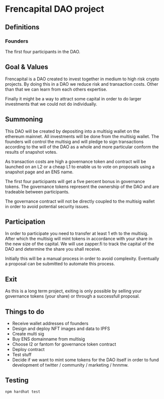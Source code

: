 # Frencapital DAO project

## Definitions

### Founders
The first four participants in the DAO.

## Goal & Values

Frencapital is a DAO created to invest together in medium to high risk crypto projects. By doing this in a DAO we reduce risk and transaction costs. Other than that we can learn from each others expertise. 

Finally it might be a way to attract some capital in order to do larger investments that we could not do individually.

## Summoning
This DAO will be created by depositing into a multisig wallet on the ethereum mainnet. All investments will be done from the multisig wallet. The founders will control the multisig and will pledge to sign transactions according to the will of the DAO as a whole and more particular conform the results of snapshot votes.  

As transaction costs are high a governance token and contract will be launched on an L2 or a cheap L1 to enable us to vote on proposals using a snapshot page and an ENS name. 

The first four participants will get a five percent bonus in governance tokens. The governance tokens represent the ownership of the DAO and are tradeable between participants. 

The governance contract will not be directly coupled to the multisig wallet in order to avoid potential security issues. 

## Participation
In order to participate you need to transfer at least 1 eth to the multisig. After which the multisig will mint tokens in accordance with  your share in the new size of the capital. We will use zapper.fi to track the capital of the DAO and determine the share you shall receive.

Initially this will be a manual process in order to avoid complexity. Eventually a proposal can be submitted to automate this process.

## Exit
As this is a long term project, exiting is only possible by selling your governance tokens (your share) or through a successfull proposal.

## Things to do

- Receive wallet addresses of founders
- Design and deploy NFT images and data to IPFS
- Create multi sig
- Buy ENS domainname from multisig
- Choose l2 or fantom for governance token contract
- Deploy contract
- Test stuff
- Decide if we want to mint some tokens for the DAO itself in order to fund development of twitter / community / marketing / hnnmw.

## Testing

    npm hardhat test